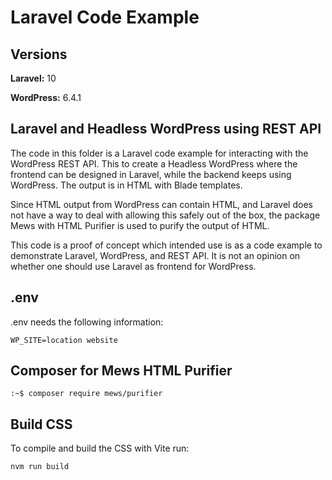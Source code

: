 # Laravel Code Example

## Versions
**Laravel:** 10

**WordPress:** 6.4.1

## Laravel and Headless WordPress using REST API

The code in this folder is a Laravel code example for interacting with the WordPress REST API. 
This to create a Headless WordPress where the frontend can be designed in Laravel, while the backend keeps using WordPress. The output is in HTML with Blade templates.

Since HTML output from WordPress can contain HTML, and Laravel does not have a way to deal with allowing this safely out of the box, the package Mews with HTML Purifier is used to purify the output of  HTML.

This code is a proof of concept which intended use is as a code example to demonstrate Laravel, WordPress, and REST API. It is not an opinion on whether one should use Laravel as frontend for WordPress.

## .env

.env needs the following information: 

```
WP_SITE=location website
```

## Composer for Mews HTML Purifier

```
:~$ composer require mews/purifier
```

## Build CSS

To compile and build the CSS with Vite run:

```
nvm run build
```
